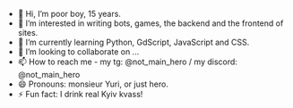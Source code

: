 - 👋 Hi, I’m poor boy, 15 years.
- 👀 I’m interested in writing bots, games, the backend and the frontend of sites.
- 🌱 I’m currently learning Python, GdScript, JavaScript and CSS.
- 💞️ I’m looking to collaborate on ...
- 📫 How to reach me -
  my tg: @not_main_hero /
  my discord: @not_main_hero
- 😄 Pronouns: monsieur Yuri, or just hero.
- ⚡ Fun fact: I drink real Kyiv kvass!

<!---
herochkanya/herochkanya is a ✨ special ✨ repository because its `README.md` (this file) appears on your GitHub profile.
You can click the Preview link to take a look at your changes.
--->
